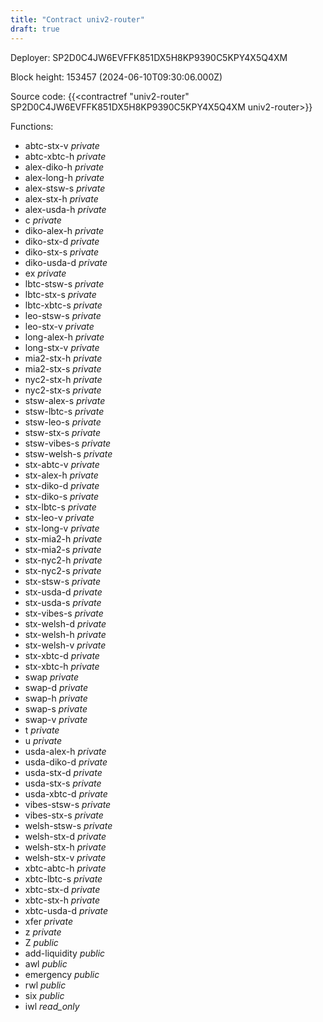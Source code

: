 ```yaml
---
title: "Contract univ2-router"
draft: true
---
```

Deployer: SP2D0C4JW6EVFFK851DX5H8KP9390C5KPY4X5Q4XM


 



Block height: 153457 (2024-06-10T09:30:06.000Z)

Source code: {{<contractref "univ2-router" SP2D0C4JW6EVFFK851DX5H8KP9390C5KPY4X5Q4XM univ2-router>}}

Functions:

* abtc-stx-v _private_
* abtc-xbtc-h _private_
* alex-diko-h _private_
* alex-long-h _private_
* alex-stsw-s _private_
* alex-stx-h _private_
* alex-usda-h _private_
* c _private_
* diko-alex-h _private_
* diko-stx-d _private_
* diko-stx-s _private_
* diko-usda-d _private_
* ex _private_
* lbtc-stsw-s _private_
* lbtc-stx-s _private_
* lbtc-xbtc-s _private_
* leo-stsw-s _private_
* leo-stx-v _private_
* long-alex-h _private_
* long-stx-v _private_
* mia2-stx-h _private_
* mia2-stx-s _private_
* nyc2-stx-h _private_
* nyc2-stx-s _private_
* stsw-alex-s _private_
* stsw-lbtc-s _private_
* stsw-leo-s _private_
* stsw-stx-s _private_
* stsw-vibes-s _private_
* stsw-welsh-s _private_
* stx-abtc-v _private_
* stx-alex-h _private_
* stx-diko-d _private_
* stx-diko-s _private_
* stx-lbtc-s _private_
* stx-leo-v _private_
* stx-long-v _private_
* stx-mia2-h _private_
* stx-mia2-s _private_
* stx-nyc2-h _private_
* stx-nyc2-s _private_
* stx-stsw-s _private_
* stx-usda-d _private_
* stx-usda-s _private_
* stx-vibes-s _private_
* stx-welsh-d _private_
* stx-welsh-h _private_
* stx-welsh-v _private_
* stx-xbtc-d _private_
* stx-xbtc-h _private_
* swap _private_
* swap-d _private_
* swap-h _private_
* swap-s _private_
* swap-v _private_
* t _private_
* u _private_
* usda-alex-h _private_
* usda-diko-d _private_
* usda-stx-d _private_
* usda-stx-s _private_
* usda-xbtc-d _private_
* vibes-stsw-s _private_
* vibes-stx-s _private_
* welsh-stsw-s _private_
* welsh-stx-d _private_
* welsh-stx-h _private_
* welsh-stx-v _private_
* xbtc-abtc-h _private_
* xbtc-lbtc-s _private_
* xbtc-stx-d _private_
* xbtc-stx-h _private_
* xbtc-usda-d _private_
* xfer _private_
* z _private_
* Z _public_
* add-liquidity _public_
* awl _public_
* emergency _public_
* rwl _public_
* six _public_
* iwl _read_only_
